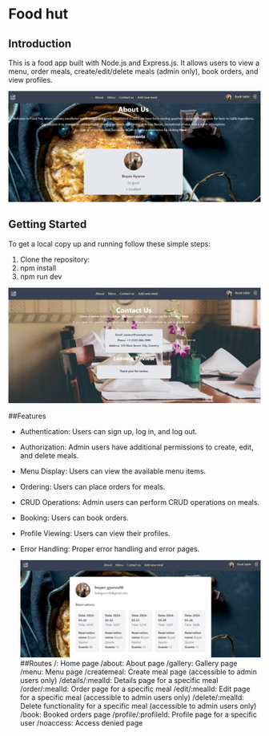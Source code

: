 # Food hut

## Introduction


This is a food app built with Node.js and Express.js. It allows users to view a menu, order meals, create/edit/delete meals (admin only), book orders, and view profiles.


![Preview](https://github.com/Bgyurov/Restaurant-ExpressJsProject/blob/main/static/images/foothut2.png)

## Getting Started

To get a local copy up and running follow these simple steps:

1. Clone the repository:
2. npm install
3. npm run dev


![Preview](https://github.com/Bgyurov/Restaurant-ExpressJsProject/blob/main/static/images/foothut3.png)

##Features
- Authentication: Users can sign up, log in, and log out.
- Authorization: Admin users have additional permissions to create, edit, and delete meals.
- Menu Display: Users can view the available menu items.
- Ordering: Users can place orders for meals.
- CRUD Operations: Admin users can perform CRUD operations on meals.
- Booking: Users can book orders.
- Profile Viewing: Users can view their profiles.
- Error Handling: Proper error handling and error pages.

  ![Preview](https://github.com/Bgyurov/Restaurant-ExpressJsProject/blob/main/static/images/foothut4.png)
##Routes
/: Home page
/about: About page
/gallery: Gallery page
/menu: Menu page
/createmeal: Create meal page (accessible to admin users only)
/details/:mealId: Details page for a specific meal
/order/:mealId: Order page for a specific meal
/edit/:mealId: Edit page for a specific meal (accessible to admin users only)
/delete/:mealId: Delete functionality for a specific meal (accessible to admin users only)
/book: Booked orders page
/profile/:profileId: Profile page for a specific user
/noaccess: Access denied page
